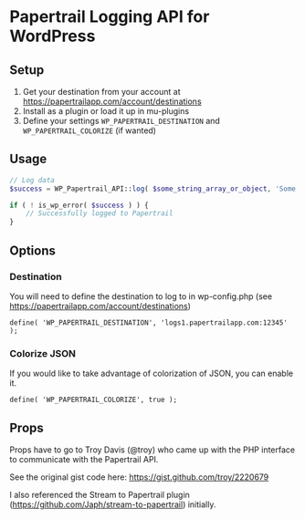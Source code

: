 # Papertrail Logging API for WordPress

## Setup

1. Get your destination from your account at https://papertrailapp.com/account/destinations
2. Install as a plugin or load it up in mu-plugins
3. Define your settings `WP_PAPERTRAIL_DESTINATION` and `WP_PAPERTRAIL_COLORIZE` (if wanted)

## Usage

```php
// Log data
$success = WP_Papertrail_API::log( $some_string_array_or_object, 'Some optional identifier' );

if ( ! is_wp_error( $success ) ) {
    // Successfully logged to Papertrail
}
```

## Options

### Destination

You will need to define the destination to log to in wp-config.php (see https://papertrailapp.com/account/destinations)

`define( 'WP_PAPERTRAIL_DESTINATION', 'logs1.papertrailapp.com:12345' );`

### Colorize JSON

If you would like to take advantage of colorization of JSON, you can enable it.

`define( 'WP_PAPERTRAIL_COLORIZE', true );`

## Props

Props have to go to Troy Davis (@troy) who came up with the PHP interface to communicate with the Papertrail API.

See the original gist code here: https://gist.github.com/troy/2220679

I also referenced the Stream to Papertrail plugin (https://github.com/Japh/stream-to-papertrail) initially.
